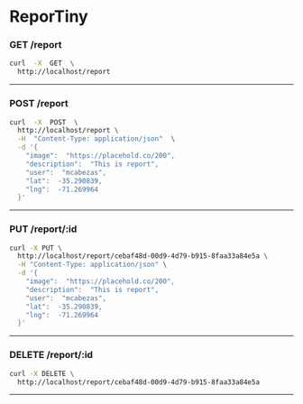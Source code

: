 # ReporTiny


### GET /report
```bash
curl  -X  GET  \
  http://localhost/report
```
---
### POST /report
```bash
curl  -X  POST  \
  http://localhost/report \
  -H  "Content-Type: application/json"  \
  -d '{
    "image":  "https://placehold.co/200",
    "description":  "This is report",
    "user":  "mcabezas",
    "lat":  -35.290839,
    "lng":  -71.269964
  }'
```
---
### PUT /report/:id
```bash
curl -X PUT \
  http://localhost/report/cebaf48d-00d9-4d79-b915-8faa33a84e5a \
  -H "Content-Type: application/json" \
  -d '{
    "image":  "https://placehold.co/200",
    "description":  "This is report",
    "user":  "mcabezas",
    "lat":  -35.290839,
    "lng":  -71.269964
  }'
```
---
### DELETE /report/:id
```bash
curl -X DELETE \
  http://localhost/report/cebaf48d-00d9-4d79-b915-8faa33a84e5a
```
---
